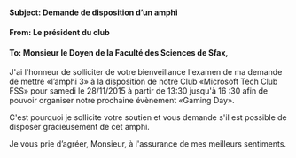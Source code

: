 ﻿#### Subject: Demande de disposition d’un amphi
#### From: Le président du club
#### To: Monsieur le Doyen de la Faculté des Sciences de Sfax,
J'ai l'honneur de solliciter de votre bienveillance l'examen de ma demande de mettre «l’amphi 3» à la disposition de notre Club «Microsoft Tech Club FSS» pour samedi le 28/11/2015 à partir de 13:30 jusqu'à 16 :30 afin de pouvoir organiser notre prochaine évènement «Gaming Day».

C'est pourquoi je sollicite votre soutien et vous demande s'il est possible de disposer gracieusement de cet amphi.

Je vous prie d’agréer, Monsieur, à l'assurance de mes meilleurs sentiments.
